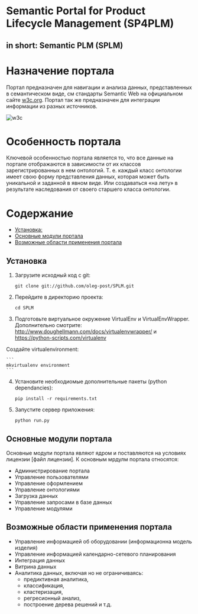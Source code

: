 # Semantic Portal for Product Lifecycle Management (SP4PLM) 
## in short: Semantic PLM (SPLM)

# Назначение портала

Портал предназначен для навигации и анализа данных, представленных в семантическом виде, см стандарты Semantic Web на официальном сайте [w3c.org](https://www.w3.org/standards/semanticweb/). Портал так же предназначен для интеграции информации из разных источников.

![w3c](https://www.w3.org/Icons/SW/sw-horz-w3c.png)

# Особенность портала

Ключевой особенностью портала является то, что все данные на портале отображаются в зависимости от их классов зарегистрированных в нем онтологий. Т. е. каждый класс онтологии имеет свою форму представления данных, которая может быть уникальной и заданной в явном виде. Или создаваться «на лету» в результате наследования от своего старшего класса онтологии. 

# Содержание

- [Установка:](#1)
- [Основные модули портала](#3) 
- [Возможные области применения портала](#4)

<a name="1"></a>
## Установка

1) Загрузите исходный код с git:

    ```
    git clone git://github.com/oleg-post/SPLM.git
    ```

2) Перейдите в директорию проекта:
  
    ```
    cd SPLM
    ```

3) Подготовьте виртуальное окружение VirtualEnv и VirtualEnvWrapper. Дополнительно смотрите: http://www.doughellmann.com/docs/virtualenvwrapper/ и https://python-scripts.com/virtualenv

Создайте virtualenvironment:

    ```
    mkvirtualenv environment
    ```

4) Установите необходиомые дополнительные пакеты (python dependancies):

    ```
    pip install -r requirements.txt
    ```

5) Запустите сервер приложения:

    ```
    python run.py
    ```

<a name="3"></a>
## Основные модули портала
Основные модули портала являют ядром и поставляются на условиях лицензии [файл лицензии]. К основным мрдулм портала относятся:
- Администрирование портала
- Управление пользователями
- Управление оформлением 
- Управление онтологиями
- Загрузка данных
- Управление запросами в базе данных
- Управление модулями

<a name="4"></a>
## Возможные области применения портала
- Управление информацией об оборудовании (информационна модель изделия)
- Управление информацией календарно-сетевого планирования
- Интеграция данных
- Витрина данных
- Аналитика данных, включая но не ограничиваясь:
  - предиктивная аналитика, 
  - классификация, 
  - кластеризация, 
  - регресионный анализ, 
  - построение дерева решений и т.д.

